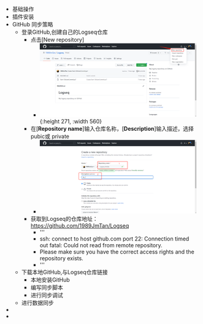 - 基础操作
- 插件安装
- GitHub 同步策略
	- 登录GitHub,创建自己的Logseq仓库
		- 点击[New repository]
			- ![image.png](../assets/image_1671175508127_0.png){:height 271, :width 560}
		- 在[**Repository name**]输入仓库名称，[**Description**]输入描述，选择pubic或 private
			- ![image.png](../assets/image_1671175670716_0.png)
		- 获取到Logseq的仓库地址：  https://github.com/1989JmTan/Logseq
			- '''
			- ssh: connect to host github.com port 22: Connection timed out
			  fatal: Could not read from remote repository.
			- Please make sure you have the correct access rights
			  and the repository exists.
			- '''
	- 下载本地GitHub,与Logseq仓库链接
		- 本地安装GitHub
		- 编写同步脚本
		- 进行同步调试
	- 进行数据同步
-
-